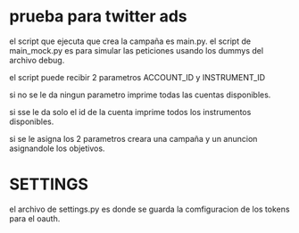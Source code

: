 prueba para twitter ads
=======================

el script que ejecuta que crea la campaña es main.py.
el script de main_mock.py es para simular las peticiones usando los dummys
del archivo debug.

el script puede recibir 2 parametros
ACCOUNT_ID y INSTRUMENT_ID

si no se le da ningun parametro imprime todas las cuentas disponibles.

si sse le da solo el id de la cuenta imprime todos los instrumentos disponibles.

si se le asigna los 2 parametros creara una campaña y un anuncion asignandole
los objetivos.

SETTINGS
========

el archivo de settings.py es donde se guarda la comfiguracion de los tokens
para el oauth.
